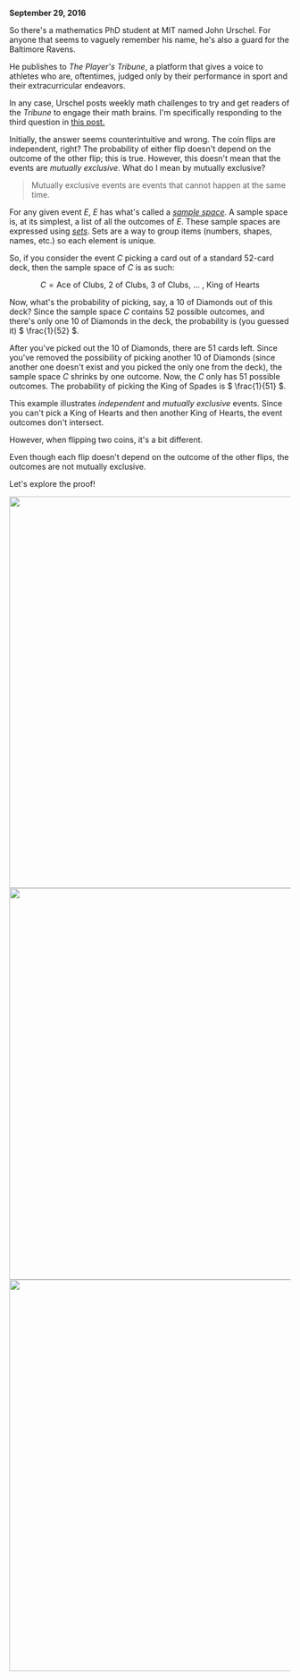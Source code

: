 **September 29, 2016**

So there's a mathematics PhD student at MIT named John Urschel. For
anyone that seems to vaguely remember his name, he's also a guard
for the Baltimore Ravens.

He publishes to *The Player's Tribune*, a platform that gives 
a voice to athletes who are, oftentimes, judged only by their
performance in sport and their extracurricular endeavors.

In any case, Urschel posts weekly math challenges to try and
get readers of the *Tribune* to engage their math brains. I'm
specifically responding to the third question in
[this post.](http://www.theplayerstribune.com/john-urschel-morning-math-challenge-week-2/)

Initially, the answer seems counterintuitive and wrong. The
coin flips are independent, right? The probability of either flip
doesn't depend on the outcome of the other flip; this is true.
However, this doesn't mean that the
events are *mutually exclusive*. What do I mean by mutually exclusive?

> Mutually exclusive events are events that cannot happen at the
same time.

For any given event $E$, $E$ has what's called a [*sample space*](https://en.wikipedia.org/wiki/Sample_space).
A sample space is, at its simplest, a list of all the outcomes of $E$.
These sample spaces are expressed using [*sets*](https://en.wikipedia.org/wiki/Set_(mathematics)).
Sets are a way to group items (numbers, shapes, names, etc.) so
each element is unique.

So, if you consider the event $C$ picking a card out of a standard
52-card deck, then the sample space of $C$ is as such:

$$ C = \text{{Ace of Clubs, 2 of Clubs, 3 of Clubs, ... , King of Hearts}} $$

Now, what's the probability of picking, say, a 10 of Diamonds out of this
deck? Since the sample space $C$ contains 52 possible outcomes,
and there's only one 10 of Diamonds in the deck, the probability
is (you guessed it) $ \frac{1}{52} $.

After you've picked out the 10 of Diamonds, there are 51 cards left. Since
you've removed the possibility of picking another 10 of Diamonds
(since another one doesn't exist and you picked the only one from
the deck), the sample space $C$ shrinks by one outcome. Now, the
 $C$ only has 51 possible outcomes. The probability of
picking the King of Spades is $ \frac{1}{51} $.

This example illustrates *independent* and *mutually exclusive*
events. Since you can't pick a King of Hearts and then another
King of Hearts, the event outcomes don't intersect.

However, when flipping two coins, it's a bit different.

Even though each flip doesn't depend on the outcome of the other
flips, the outcomes are not mutually exclusive.

Let's explore the proof!

<center><img src='https://dl.dropbox.com/s/p68mbm4kduwj3lh/pf-1.jpg?dl=0?dl=0' style="width: 700px" /></center>
<center><img src='https://dl.dropbox.com/s/r7ntnt7l0ayxvpz/pf-2.jpg?dl=0' style="width: 700px" /></center>
<center><img src='https://dl.dropbox.com/s/z53vhfi0r61iajo/pf-3.jpg?dl=0' style="width: 700px" /></center>

